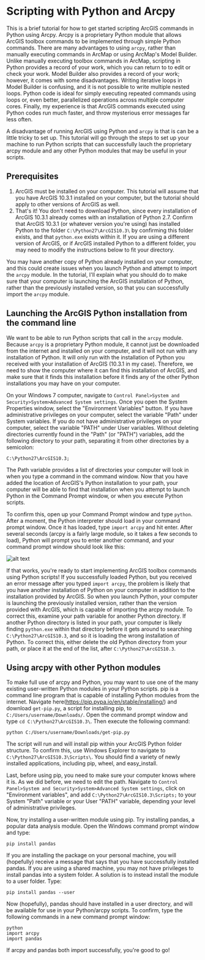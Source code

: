 # Scripting with Python and Arcpy

This is a brief tutorial for how to get started scripting ArcGIS commands in Python using Arcpy. Arcpy is a proprietary Python module that allows ArcGIS toolbox commands to be implemented through simple Python commands. There are many advantages to using `arcpy`, rather than manually executing commands in ArcMap or using ArcMap's Model Builder. Unlike manually executing toolbox commands in ArcMap, scripting in Python provides a record of your work, which you can return to to edit or check your work. Model Builder also provides a record of your work; however, it comes with some disadvantages. Writing iterative loops in Model Builder is confusing, and it is not possible to write multiple nested loops. Python code is ideal for simply executing repeated commands using loops or, even better, parallelized operations across multiple computer cores. Finally, my experience is that ArcGIS commands executed using Python codes run much faster, and throw mysterious error messages far less often.

A disadvantage of running ArcGIS using Python and `arcpy` is that is can be a little tricky to set up. This tutorial will go through the steps to set up your machine to run Python scripts that can successfully lauch the proprietary arcpy module and any other Python modules that may be useful in your scripts.

## Prerequisites

1. ArcGIS must be installed on your computer. This tutorial will assume that you have ArcGIS 10.3.1 installed on your computer, but the tutorial should apply to other versions of ArcGIS as well. 
2. That's it! You don't need to download Python, since every installation of ArcGIS 10.3.1 already comes with an installation of Python 2.7. Confirm that ArcGIS 10.3.1 (or whatever version you're using) has installed Python to the folder `C:\Python27\ArcGIS10.3\` by confirming this folder exists, and that `python.exe` exists within it. If you are using a different version of ArcGIS, or if ArcGIS installed Python to a different folder, you may need to modify the instructions below to fit your directory.

You may have another copy of Python already installed on your computer, and this could create issues when you launch Python and attempt to import the `arcpy` module. In the tutorial, I'll explain what you should do to make sure that your computer is launching the ArcGIS installation of Python, rather than the previously installed version, so that you can successfully import the `arcpy` module.

## Launching the ArcGIS Python installation from the command line

We want to be able to run Python scripts that call in the `arcpy` module. Because `arcpy` is a proprietary Python module, it cannot just be downloaded from the internet and installed on your computer, and it will not run with any installation of Python. It will only run with the installation of Python you received with your installation of ArcGIS (10.3.1 in my case). Therefore, we need to show the computer where it can find this installation of ArcGIS, and make sure that it finds this installation before it finds any of the other Python installations you may have on your computer.

On your Windows 7 computer, navigate to `Control Panel>System and Security>System>Advanced System settings`. Once you open the System Properties window, select the "Environment Variables" button. If you have administrative privileges on your computer, select the variable "Path" under System variables. If you do not have administrative privileges on your computer, select the variable "PATH" under User variables. Without deleting directories currently found in the "Path" (or "PATH") variables, add the following directory to your path, separating it from other directories by a semicolon:
```
C:\Python27\ArcGIS10.3;
```
The Path variable provides a list of directories your computer will look in when you type a command in the command window. Now that you have added the location of ArcGIS's Python installation to your path, your computer will be able to find that installation when you attempt to launch Python in the Command Prompt window, or when you execute Python scripts.

To confirm this, open up your Command Prompt window and type `python`. After a moment, the Python interpreter should load in your command prompt window. Once it has loaded, type `import arcpy` and hit enter. After several seconds (arcpy is a fairly large module, so it takes a few seconds to load), Python will prompt you to enter another command, and your command prompt window should look like this:

![alt text](https://github.com/mwibbenmeyer/scripting_with_python_and_arcpy/blob/master/command_prompt_window.png "Logo Title Text 1") 

If that works, you're ready to start implementing ArcGIS toolbox commands using Python scripts! If you successfully loaded Python, but you received an error message after you typed `import arcpy`, the problem is likely that you have another installation of Python on your computer in addition to the installation provided by ArcGIS. So when you launch Python, your computer is launching the previously installed version, rather than the version provided with ArcGIS, which is capable of importing the arcpy module. To correct this, examine your path variable for another Python directory. If another Python directory is listed in your path, your computer is likely finding `python.exe` within that directory before it gets around to searching `C:\Python27\ArcGIS10.3`, and so it is loading the wrong installation of Python. To correct this, either delete the old Python directory from your path, or place it at the end of the list, after `C:\Python27\ArcGIS10.3`.

## Using arcpy with other Python modules

To make full use of arcpy and Python, you may want to use one of the many existing user-written Python modules in your Python scripts. pip is a command line program that is capable of installing Python modules from the internet. Navigate  here(https://pip.pypa.io/en/stable/installing/) and download `get-pip.py`, a script for installing pip, to `C:/Users/username/Downloads/`. Open the command prompt window and type `cd C:\Python27\ArcGIS10.3\`. Then execute the following command:
```
python C:/Users/username/Downloads/get-pip.py
```
The script will run and will install pip within your ArcGIS Python folder structure. To confirm this, use Windows Explorer to navigate to `C:\Python27\ArcGIS10.3\Scripts\`. You should find a variety of newly installed applications, including pip, wheel, and easy_install. 

Last, before using pip, you need to make sure your computer knows where it is. As we did before, we need to edit the path. Navigate to `Control Panel>System and Security>System>Advanced System settings`, click on "Environment variables", and add `C:\Python27\ArcGIS10.3\Scripts;` to your System "Path" variable or your User "PATH" variable, depending your level of administrative privileges.

Now, try installing a user-written module using pip. Try installing pandas, a popular data analysis module. Open the Windows command prompt window and type:
```
pip install pandas
```
If you are installing the package on your personal machine, you will (hopefully) receive a message that says that you have successfully installed pandas. If you are using a shared machine, you may not have privileges to install pandas into a system folder. A solution is to instead install the module to a user folder. Type:
```
pip install pandas --user
```
Now (hopefully), pandas should have installed in a user directory, and will be available for use in your Python/arcpy scripts. To confirm, type the following commands in a new command prompt window:
```
python
import arcpy
import pandas
```
If arcpy and pandas both import successfully, you're good to go!

